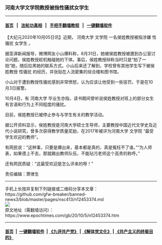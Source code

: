 ### 河南大学文学院教授被指性骚扰女学生
------------------------

#### [首页](https://github.com/gfw-breaker/banned-news3/blob/master/README.md) &nbsp;&nbsp;|&nbsp;&nbsp; [法轮功真相](https://github.com/begood0513/basic/blob/master/README.md)  &nbsp;&nbsp;|&nbsp;&nbsp; [手把手翻墙教程](https://github.com/gfw-breaker/guides/wiki)  &nbsp;&nbsp;|&nbsp;&nbsp; [一键翻墙软件](https://github.com/gfw-breaker/nogfw/blob/master/README.md)  



<div><p>
 【大纪元2020年10月05日讯】近期，
 <ok href="https://www.epochtimes.com/gb/tag/%E6%B2%B3%E5%8D%97%E5%A4%A7%E5%AD%A6.html">
  河南大学
 </ok>
 <ok href="https://www.epochtimes.com/gb/tag/%E6%96%87%E5%AD%A6%E9%99%A2.html">
  文学院
 </ok>
 一名侯姓教授被指涉嫌
 <ok href="https://www.epochtimes.com/gb/tag/%E6%80%A7%E9%AA%9A%E6%89%B0.html">
  性骚扰
 </ok>
 <ok href="https://www.epochtimes.com/gb/tag/%E5%A5%B3%E5%AD%A6%E7%94%9F.html">
  女学生
 </ok>
 。
</p>
<p>
 据澎湃新闻报导，微博网友小山爆料称，8月31日，她被侯姓教授被邀到办公室讨论问题，侯姓教授趁机触碰她的下体。事后，侯姓教授辩称当时只是“拍了一拍”她，随后拉黑她的联系方式。小山后来还了解到，学校曾有其他学生写下被侯姓教授
 <ok href="https://www.epochtimes.com/gb/tag/%E6%80%A7%E9%AA%9A%E6%89%B0.html">
  性骚扰
 </ok>
 的经历，并张贴在人流密集的综合楼和图书馆。
</p>
<p>
 小山对于遭到教授性骚扰感到非常愤怒，认为应该让他受到一些惩罚，于是在10月3日报警。
</p>
<p>
 10月4日，有
 <ok href="https://www.epochtimes.com/gb/tag/%E6%B2%B3%E5%8D%97%E5%A4%A7%E5%AD%A6.html">
  河南大学
 </ok>
 毕业生亦指，读书期间曾听说侯姓教授对班上的部分女生有言语和行为上不同程度的骚扰。
</p>
<p>
 目前，侯姓教授已被停止参与与学生有关的教学活动。
</p>
<p>
 据公开资料显示，侯姓教授是河南大学硕士生导师，主要教授中国近代文学史及近代小说研究，曾多次获得教学质量奖励，在2017年被评为河南大学
 <ok href="https://www.epochtimes.com/gb/tag/%E6%96%87%E5%AD%A6%E9%99%A2.html">
  文学院
 </ok>
 “最受学生欢迎的教师”。
</p>
<p>
 有网民说：“这种事，只要是爆出来，基本都是真的，真是冤枉不了谁。”“为人师表，如果德上不去，那就踢出教师队伍，不能玷污老师这个高贵的称呼。”
</p>
<p>
 还有网民质疑：“这最受欢迎是怎么评来的呀！”
</p>
<p>
 责任编辑：萧律生
</p>
</div>
<hr/>
手机上长按并复制下列链接或二维码分享本文章：<br/>
https://github.com/gfw-breaker/banned-news3/blob/master/pages/nsc413/n12453374.md <br/>
<a href='https://github.com/gfw-breaker/banned-news3/blob/master/pages/nsc413/n12453374.md'><img src='https://github.com/gfw-breaker/banned-news3/blob/master/pages/nsc413/n12453374.md.png'/></a> <br/>
原文地址（需翻墙访问）：https://www.epochtimes.com/gb/20/10/5/n12453374.htm


------------------------
#### [首页](https://github.com/gfw-breaker/banned-news3/blob/master/README.md) &nbsp;|&nbsp; [一键翻墙软件](https://github.com/gfw-breaker/nogfw/blob/master/README.md) &nbsp;| [《九评共产党》](https://github.com/gfw-breaker/9ping.md/blob/master/README.md#九评之一评共产党是什么) | [《解体党文化》](https://github.com/gfw-breaker/jtdwh.md/blob/master/README.md) | [《共产主义的终极目的》](https://github.com/gfw-breaker/gczydzjmd.md/blob/master/README.md)


<img src='http://gfw-breaker.win/banned-news3/pages/nsc413/n12453374.md' width='0px' height='0px'/>